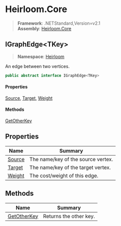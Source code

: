 # Heirloom.Core

> **Framework**: .NETStandard,Version=v2.1  
> **Assembly**: [Heirloom.Core][0]  

## IGraphEdge\<TKey>

> **Namespace**: [Heirloom][0]  

An edge between two vertices.

```cs
public abstract interface IGraphEdge<TKey>
```

#### Properties

[Source][1], [Target][2], [Weight][3]

#### Methods

[GetOtherKey][4]

## Properties

| Name        | Summary                            |
|-------------|------------------------------------|
| [Source][1] | The name/key of the source vertex. |
| [Target][2] | The name/key of the target vertex. |
| [Weight][3] | The cost/weight of this edge.      |

## Methods

| Name             | Summary                |
|------------------|------------------------|
| [GetOtherKey][4] | Returns the other key. |

[0]: ../../Heirloom.Core.md
[1]: IGraphEdge[TKey]/Source.md
[2]: IGraphEdge[TKey]/Target.md
[3]: IGraphEdge[TKey]/Weight.md
[4]: IGraphEdge[TKey]/GetOtherKey.md
